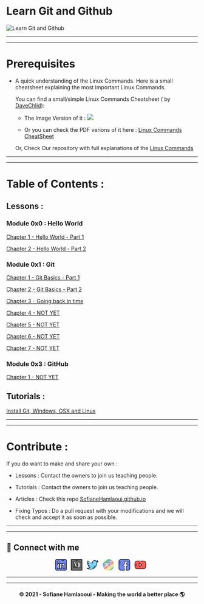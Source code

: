# Learn Git and Github
![Learn Git and Github](https://i.imgur.com/fNleKDH.png)

***
***

# Prerequisites
-   A quick understanding of the Linux Commands. Here is a small cheatsheet explaining the most important Linux Commands.
    
    You can find a small/simple Linux Commands Cheatsheet ( by [DaveChlid](https://twitter.com/Dave_Child)):

    -   The Image Version of it : ![](https://i.imgur.com/R7IVdx1.jpg)

    -   Or you can check the PDF verions of it here : [Linux Commands CheatSheet](http://up.sofianehamlaoui.fr/LinuxCommandsCheatSheet.pdf)

    Or, Check Our repository with full explanations of the [Linux Commands](https://blog.sofianehamlaoui.fr/2021/01/31/linux/)

***
***

# Table of Contents :

## Lessons : 

### Module 0x0 : Hello World

[​Chapter 1 - Hello World - Part 1 ](lessons/0x0-HelloWorld/HelloWorld_pt1.md)

[​Chapter 2 - Hello World - Part 2 ](lessons/0x0-HelloWorld/HelloWorld_pt2.md)


### Module 0x1 : Git

[​Chapter 1 - Git Basics - Part 1](lessons/0x1-Git_Basics/Git_Basics_pt1.md)

[​Chapter 2 - Git Basics - Part 2](lessons/0x1-Git_Basics/Git_Basics_pt2.md)

[​Chapter 3 - Going back in time](lessons/0x2-Going_back_in_time/going_back_in_time.md)

[​Chapter 4 - NOT YET](lessons/0x0-HelloWorld/HelloWorld.md)

[​Chapter 5 - NOT YET](lessons/0x0-HelloWorld/HelloWorld.md)

[​Chapter 6 - NOT YET](lessons/0x0-HelloWorld/HelloWorld.md)

[​Chapter 7 - NOT YET](lessons/0x0-HelloWorld/HelloWorld.md)

### Module 0x3 : GitHub

[​Chapter 1 - NOT YET]()

## Tutorials :

[​Install Git, Windows, OSX and Linux](tutorials/GitInstall.md)


***
***

 # Contribute :
If you do want to make and share your own : 

-   Lessons : Contact the owners to join us teaching people. 

-   Tutorials : Contact the owners to join us teaching people.

-   Articles : Check this repo [SofianeHamlaoui.github.io](https://github.com/SofianeHamlaoui/SofianeHamlaoui.github.io)

-   Fixing Typos : Do a pull request with your modifications and we will check and accept it as soon as possible.


***
***

## 🔗 Connect with me 


<p align='center'> 
<a href="https://www.linkedin.com/in/sofianehamlaoui"><img height="30" src="https://raw.githubusercontent.com/SofianeHamlaoui/SofianeHamlaoui/master/icons/linkedin.png?raw=true"></a>&nbsp;&nbsp;
<a href="https://medium.com/@SofianeHamlaoui"><img height="30" src="https://raw.githubusercontent.com/SofianeHamlaoui/SofianeHamlaoui/master/icons/medium.png?raw=true"></a>&nbsp;&nbsp;
<a href="https://twitter.com/S0fianeHamlaoui"><img height="30" src="https://raw.githubusercontent.com/SofianeHamlaoui/SofianeHamlaoui/master/icons/twitter.png?raw=true"></a>&nbsp;&nbsp;
<a href="https://dev.to/SofianeHamlaoui"><img height="30" src="https://raw.githubusercontent.com/SofianeHamlaoui/SofianeHamlaoui/master/icons/devto.png?raw=true"></a>&nbsp;&nbsp;
<a href="https://www.facebook.com/S0fianeHamlaoui/"><img height="30" src="https://raw.githubusercontent.com/SofianeHamlaoui/SofianeHamlaoui/master/icons/facebook.png?raw=true"></a>&nbsp;&nbsp;
<a href="https://www.youtube.com/channel/UCCjypR-PBzkLJiZYy95HQIQ"><img height="30" src="https://raw.githubusercontent.com/SofianeHamlaoui/SofianeHamlaoui/master/icons/youtube.png?raw=true"></a>&nbsp;&nbsp;
</div>

***
***

<div align="center"><h4> © 2021 - Sofiane Hamlaooui - Making the world a better place 🌎  </h3></div>

